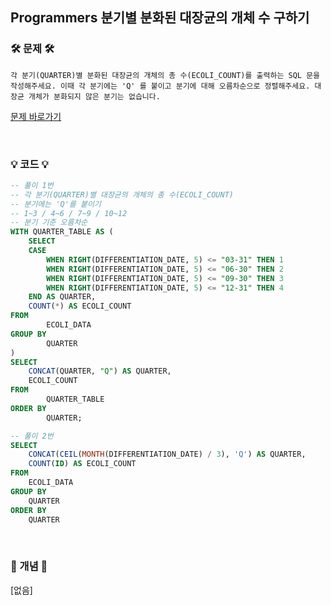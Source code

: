 ## Programmers 분기별 분화된 대장균의 개체 수 구하기


### 🛠️ 문제 🛠️

```
각 분기(QUARTER)별 분화된 대장균의 개체의 총 수(ECOLI_COUNT)를 출력하는 SQL 문을 작성해주세요. 이때 각 분기에는 'Q' 를 붙이고 분기에 대해 오름차순으로 정렬해주세요. 대장균 개체가 분화되지 않은 분기는 없습니다.
```

[문제 바로가기](https://school.programmers.co.kr/learn/courses/30/lessons/299308)

<br/>

### 💡 코드 💡

```sql
-- 풀이 1번
-- 각 분기(QUARTER)별 대장균의 개체의 총 수(ECOLI_COUNT)
-- 분기에는 'Q'를 붙이기
-- 1~3 / 4~6 / 7~9 / 10~12
-- 분기 기준 오름차순
WITH QUARTER_TABLE AS (
    SELECT 
    CASE
        WHEN RIGHT(DIFFERENTIATION_DATE, 5) <= "03-31" THEN 1
        WHEN RIGHT(DIFFERENTIATION_DATE, 5) <= "06-30" THEN 2
        WHEN RIGHT(DIFFERENTIATION_DATE, 5) <= "09-30" THEN 3
        WHEN RIGHT(DIFFERENTIATION_DATE, 5) <= "12-31" THEN 4
    END AS QUARTER,
    COUNT(*) AS ECOLI_COUNT
FROM
        ECOLI_DATA
GROUP BY
        QUARTER
)
SELECT
    CONCAT(QUARTER, "Q") AS QUARTER,
    ECOLI_COUNT
FROM
        QUARTER_TABLE
ORDER BY
        QUARTER;
```
```sql
-- 풀이 2번
SELECT
    CONCAT(CEIL(MONTH(DIFFERENTIATION_DATE) / 3), 'Q') AS QUARTER,
    COUNT(ID) AS ECOLI_COUNT
FROM
    ECOLI_DATA
GROUP BY
    QUARTER
ORDER BY
    QUARTER
```

<br/>

### 📙 개념 📙

[없음]

